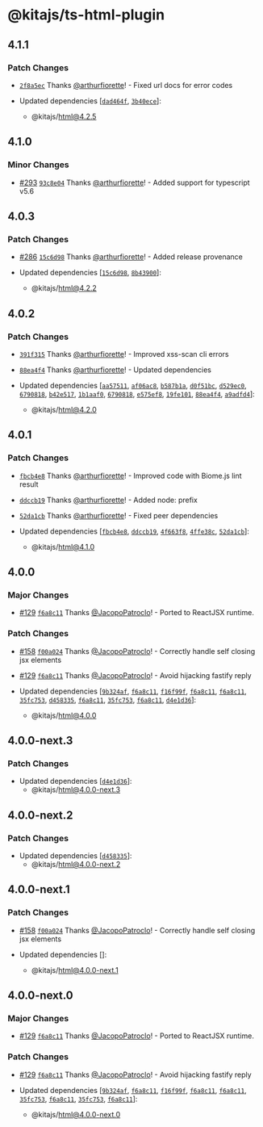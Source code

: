# @kitajs/ts-html-plugin

## 4.1.1

### Patch Changes

- [`2f8a5ec`](https://github.com/kitajs/html/commit/2f8a5ecb82150069fc99f535d275eaa2fa9ef4d4)
  Thanks [@arthurfiorette](https://github.com/arthurfiorette)! - Fixed url docs for error
  codes

- Updated dependencies
  [[`dad464f`](https://github.com/kitajs/html/commit/dad464fda394df816ef151898ddfad82891f2635),
  [`3b40ece`](https://github.com/kitajs/html/commit/3b40eceb2efa38d4f63fad9a8853532814a195b0)]:
  - @kitajs/html@4.2.5

## 4.1.0

### Minor Changes

- [#293](https://github.com/kitajs/html/pull/293)
  [`93c8e04`](https://github.com/kitajs/html/commit/93c8e04e84d461d4e37929e57e537c0ae9674a96)
  Thanks [@arthurfiorette](https://github.com/arthurfiorette)! - Added support for
  typescript v5.6

## 4.0.3

### Patch Changes

- [#286](https://github.com/kitajs/html/pull/286)
  [`15c6d98`](https://github.com/kitajs/html/commit/15c6d98dd84541ba07f6b8ea7940b61b93e4be4a)
  Thanks [@arthurfiorette](https://github.com/arthurfiorette)! - Added release provenance

- Updated dependencies
  [[`15c6d98`](https://github.com/kitajs/html/commit/15c6d98dd84541ba07f6b8ea7940b61b93e4be4a),
  [`8b43900`](https://github.com/kitajs/html/commit/8b43900b23a7a96adb1f1d49cc25188d27efa002)]:
  - @kitajs/html@4.2.2

## 4.0.2

### Patch Changes

- [`391f315`](https://github.com/kitajs/html/commit/391f3157bb7b7e624c4c2bf061dc464046937fec)
  Thanks [@arthurfiorette](https://github.com/arthurfiorette)! - Improved xss-scan cli
  errors

- [`88ea4f4`](https://github.com/kitajs/html/commit/88ea4f4e405a96b95103fe000a2d157cbad5b806)
  Thanks [@arthurfiorette](https://github.com/arthurfiorette)! - Updated dependencies

- Updated dependencies
  [[`aa57511`](https://github.com/kitajs/html/commit/aa57511644f2a082739da65591964e34482df2b0),
  [`af06ac8`](https://github.com/kitajs/html/commit/af06ac88a066c61cf66c0a0667a942a7bf2c5dd9),
  [`b587b1a`](https://github.com/kitajs/html/commit/b587b1afc4cdc2d6b1d9580ca3a289e1e49edb3d),
  [`d0f51bc`](https://github.com/kitajs/html/commit/d0f51bcf1ecc6bd57b16247a18415f220fb3082b),
  [`d529ec0`](https://github.com/kitajs/html/commit/d529ec009041bbf9c88f86eedbe2c9c39973f8ee),
  [`6790818`](https://github.com/kitajs/html/commit/6790818c4c694a9816bf7ccddc39779fa3afc8d1),
  [`b42e517`](https://github.com/kitajs/html/commit/b42e517fdd33f87668bfb8dd84e9d5221273b8f5),
  [`1b1aaf0`](https://github.com/kitajs/html/commit/1b1aaf0bbdefa6b2592e479c648251eb6e317330),
  [`6790818`](https://github.com/kitajs/html/commit/6790818c4c694a9816bf7ccddc39779fa3afc8d1),
  [`e575ef8`](https://github.com/kitajs/html/commit/e575ef8a23b73ff05599d791fb0355f6c8c75386),
  [`19fe101`](https://github.com/kitajs/html/commit/19fe1019068d2d7b1af52b654e270851ffd38622),
  [`88ea4f4`](https://github.com/kitajs/html/commit/88ea4f4e405a96b95103fe000a2d157cbad5b806),
  [`a9adfd4`](https://github.com/kitajs/html/commit/a9adfd4bcf76d9412970789e1255d6dbeb863026)]:
  - @kitajs/html@4.2.0

## 4.0.1

### Patch Changes

- [`fbcb4e8`](https://github.com/kitajs/html/commit/fbcb4e85803560cba4ac459bcd6d1b4dc72776e3)
  Thanks [@arthurfiorette](https://github.com/arthurfiorette)! - Improved code with
  Biome.js lint result

- [`ddccb19`](https://github.com/kitajs/html/commit/ddccb19cba4c7033af6761178e68a416a465c852)
  Thanks [@arthurfiorette](https://github.com/arthurfiorette)! - Added node: prefix

- [`52da1cb`](https://github.com/kitajs/html/commit/52da1cb7f3480d7b335abcd35accd0e1608c3928)
  Thanks [@arthurfiorette](https://github.com/arthurfiorette)! - Fixed peer dependencies

- Updated dependencies
  [[`fbcb4e8`](https://github.com/kitajs/html/commit/fbcb4e85803560cba4ac459bcd6d1b4dc72776e3),
  [`ddccb19`](https://github.com/kitajs/html/commit/ddccb19cba4c7033af6761178e68a416a465c852),
  [`4f663f8`](https://github.com/kitajs/html/commit/4f663f879e9c696ec50bb40599b41431e60f0b34),
  [`4ffe38c`](https://github.com/kitajs/html/commit/4ffe38cbff2cfcd5277f064f8c60a240cc2f10ea),
  [`52da1cb`](https://github.com/kitajs/html/commit/52da1cb7f3480d7b335abcd35accd0e1608c3928)]:
  - @kitajs/html@4.1.0

## 4.0.0

### Major Changes

- [#129](https://github.com/kitajs/html/pull/129)
  [`f6a8c11`](https://github.com/kitajs/html/commit/f6a8c1184039ae6168b4890e094a6ffd434c45ca)
  Thanks [@JacopoPatroclo](https://github.com/JacopoPatroclo)! - Ported to ReactJSX
  runtime.

### Patch Changes

- [#158](https://github.com/kitajs/html/pull/158)
  [`f00a024`](https://github.com/kitajs/html/commit/f00a024b7c289ae5543442c3c6cd4d1d0373e386)
  Thanks [@JacopoPatroclo](https://github.com/JacopoPatroclo)! - Correctly handle self
  closing jsx elements

- [#129](https://github.com/kitajs/html/pull/129)
  [`f6a8c11`](https://github.com/kitajs/html/commit/f6a8c1184039ae6168b4890e094a6ffd434c45ca)
  Thanks [@JacopoPatroclo](https://github.com/JacopoPatroclo)! - Avoid hijacking fastify
  reply

- Updated dependencies
  [[`9b324af`](https://github.com/kitajs/html/commit/9b324afaf28e5accc27469e02527cd8c1c7d2608),
  [`f6a8c11`](https://github.com/kitajs/html/commit/f6a8c1184039ae6168b4890e094a6ffd434c45ca),
  [`f16f99f`](https://github.com/kitajs/html/commit/f16f99f1e8ebbc917dc86e587e5c5a49bb93a2dd),
  [`f6a8c11`](https://github.com/kitajs/html/commit/f6a8c1184039ae6168b4890e094a6ffd434c45ca),
  [`f6a8c11`](https://github.com/kitajs/html/commit/f6a8c1184039ae6168b4890e094a6ffd434c45ca),
  [`35fc753`](https://github.com/kitajs/html/commit/35fc753e23391d97a44f867833038c0e9f66cf37),
  [`d458335`](https://github.com/kitajs/html/commit/d458335a2988a3f9a758afc9e6b29ed91d35eb69),
  [`f6a8c11`](https://github.com/kitajs/html/commit/f6a8c1184039ae6168b4890e094a6ffd434c45ca),
  [`35fc753`](https://github.com/kitajs/html/commit/35fc753e23391d97a44f867833038c0e9f66cf37),
  [`f6a8c11`](https://github.com/kitajs/html/commit/f6a8c1184039ae6168b4890e094a6ffd434c45ca),
  [`d4e1d36`](https://github.com/kitajs/html/commit/d4e1d3616bd32a671ad1ea81d92c948b865e9693)]:
  - @kitajs/html@4.0.0

## 4.0.0-next.3

### Patch Changes

- Updated dependencies
  [[`d4e1d36`](https://github.com/kitajs/html/commit/d4e1d3616bd32a671ad1ea81d92c948b865e9693)]:
  - @kitajs/html@4.0.0-next.3

## 4.0.0-next.2

### Patch Changes

- Updated dependencies
  [[`d458335`](https://github.com/kitajs/html/commit/d458335a2988a3f9a758afc9e6b29ed91d35eb69)]:
  - @kitajs/html@4.0.0-next.2

## 4.0.0-next.1

### Patch Changes

- [#158](https://github.com/kitajs/html/pull/158)
  [`f00a024`](https://github.com/kitajs/html/commit/f00a024b7c289ae5543442c3c6cd4d1d0373e386)
  Thanks [@JacopoPatroclo](https://github.com/JacopoPatroclo)! - Correctly handle self
  closing jsx elements

- Updated dependencies []:
  - @kitajs/html@4.0.0-next.1

## 4.0.0-next.0

### Major Changes

- [#129](https://github.com/kitajs/html/pull/129)
  [`f6a8c11`](https://github.com/kitajs/html/commit/f6a8c1184039ae6168b4890e094a6ffd434c45ca)
  Thanks [@JacopoPatroclo](https://github.com/JacopoPatroclo)! - Ported to ReactJSX
  runtime.

### Patch Changes

- [#129](https://github.com/kitajs/html/pull/129)
  [`f6a8c11`](https://github.com/kitajs/html/commit/f6a8c1184039ae6168b4890e094a6ffd434c45ca)
  Thanks [@JacopoPatroclo](https://github.com/JacopoPatroclo)! - Avoid hijacking fastify
  reply

- Updated dependencies
  [[`9b324af`](https://github.com/kitajs/html/commit/9b324afaf28e5accc27469e02527cd8c1c7d2608),
  [`f6a8c11`](https://github.com/kitajs/html/commit/f6a8c1184039ae6168b4890e094a6ffd434c45ca),
  [`f16f99f`](https://github.com/kitajs/html/commit/f16f99f1e8ebbc917dc86e587e5c5a49bb93a2dd),
  [`f6a8c11`](https://github.com/kitajs/html/commit/f6a8c1184039ae6168b4890e094a6ffd434c45ca),
  [`f6a8c11`](https://github.com/kitajs/html/commit/f6a8c1184039ae6168b4890e094a6ffd434c45ca),
  [`35fc753`](https://github.com/kitajs/html/commit/35fc753e23391d97a44f867833038c0e9f66cf37),
  [`f6a8c11`](https://github.com/kitajs/html/commit/f6a8c1184039ae6168b4890e094a6ffd434c45ca),
  [`35fc753`](https://github.com/kitajs/html/commit/35fc753e23391d97a44f867833038c0e9f66cf37),
  [`f6a8c11`](https://github.com/kitajs/html/commit/f6a8c1184039ae6168b4890e094a6ffd434c45ca)]:
  - @kitajs/html@4.0.0-next.0
